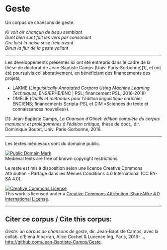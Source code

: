 # Geste

Un corpus de chansons de geste.

*Ki volt oïr chançun de beau semblant*  
*Dunt bien sunt fait les vers par consonant*  
*Ore laist la noise si se treie avant*  
*Dirun la flur de la geste vallant*

***

Les développements présentés ici ont été entrepris dans le cadre de la thèse de doctorat de Jean-Baptiste Camps (Univ. Paris-Sorbonne)\[1\], et ont été poursuivis collaborativement, en bénéficiant des financements des projets,

- LAKME (*Linguistically Annotated Corpora Using Machine Learning Techniques*, ENS/EPHE/ENC | PSL; financement PSL, 2016-2018) 
- OMÉLiE (*Outils et méthodes pour l'édition linguistique enrichie*; ENC/ENS; financements Scripta-PSL et DIM «Sciences du texte et connaissances nouvelles»).


\[1\]: Jean-Baptiste Camps,  _La Chanson d’Otinel: édition complète du corpus manuscrit et prolégomènes à l’édition critique_, thèse de doct., dir. Dominique Boutet, Univ. Paris-Sorbonne, 2016.

***

Les textes médiévaux sont du domaine public.
<p>
<a rel="license" href="http://creativecommons.org/publicdomain/mark/1.0/">
<img src="http://i.creativecommons.org/p/mark/1.0/88x31.png"
     style="border-style: none;" alt="Public Domain Mark" />
</a>
<br />
Medieval texts are free of known copyright restrictions.
</p>
     

Le reste est mis à disposition selon une licence Creative Commons Attribution - Partage dans les Mêmes Conditions 4.0 International (CC BY-SA 4.0).

<a rel="license" href="http://creativecommons.org/licenses/by-sa/4.0/"><img alt="Creative Commons License" style="border-width:0" src="https://i.creativecommons.org/l/by-sa/4.0/88x31.png" /></a><br />This work is licensed under a <a rel="license" href="http://creativecommons.org/licenses/by-sa/4.0/">Creative Commons Attribution-ShareAlike 4.0 International License</a>.

***

## Citer ce corpus / Cite this corpus:

_Geste: un corpus de chansons de geste_, dir. Jean-Baptiste Camps, avec la collab. d'Elena Albarran, Alice Cochet & Lucence Ing, Paris, 2016-…, <a href="http://github.com/Jean-Baptiste-Camps/Geste">http://github.com/Jean-Baptiste-Camps/Geste</a>.

